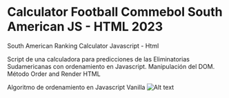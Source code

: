 # Calculator Football Commebol South American JS - HTML 2023
South American Ranking Calculator  Javascript  - Html

Script de una calculadora para predicciones de las Eliminatorias Sudamericanas con ordenamiento en Javascript. Manipulación del DOM. Método Order and Render HTML

Algoritmo de ordenamiento en Javascript Vanilla
<img
  src="https://apptivaweb.com/img/post/axiosjs-una-libreria-de-promesas.jpg"
  alt="Alt text"
  title="Optional title"
  style="display: inline-block; margin: 0 auto; max-width: 300px">
